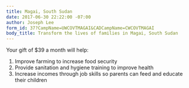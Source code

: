 ```yaml
---
title: Magai, South Sudan
date: 2017-06-30 22:22:00 -07:00
author: Joseph Lee
form_id: 37?CampName=UWCOVTMAGAI&CADCampName=CWCOVTMAGAI
body_title: Transform the lives of families in Magai, South Sudan
---
```


Your gift of $39 a month will help:

1. Improve farming to increase food security
2. Provide sanitation and hygiene training to improve health
3. Increase incomes through job skills so parents can feed and educate their children
